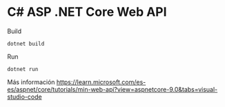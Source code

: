 # C#  ASP .NET Core Web API
Build
```
dotnet build
```

Run
```
dotnet run
```

Más información
https://learn.microsoft.com/es-es/aspnet/core/tutorials/min-web-api?view=aspnetcore-9.0&tabs=visual-studio-code